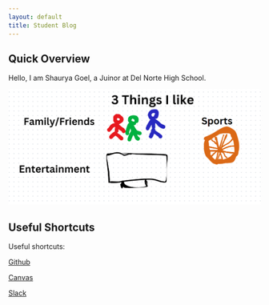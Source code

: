 ```yaml
---
layout: default
title: Student Blog
---
```



## Quick Overview

Hello, I am Shaurya Goel, a Juinor at Del Norte High School.

![Overview Picture](./pictures/image.png)

## Useful Shortcuts

Useful shortcuts:

[Github](https://github.com/STG-7)

[Canvas](https://poway.instructure.com/courses/141513/assignments)

[Slack](https://app.slack.com/client/TRDESSQ3T/CRDESSVA5)
